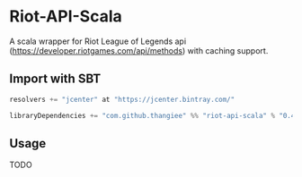 # Riot-API-Scala

A scala wrapper for Riot League of Legends api (https://developer.riotgames.com/api/methods) with caching support. 

Import with SBT
---------------
```scala
resolvers += "jcenter" at "https://jcenter.bintray.com/"

libraryDependencies += "com.github.thangiee" %% "riot-api-scala" % "0.4.4"
```

Usage
-----
TODO

